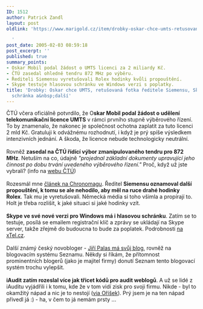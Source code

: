 ```yaml
---
ID: 1512
author: Patrick Zandl
layout: post
oldlink: 'https://www.marigold.cz/item/drobky-oskar-chce-umts-retusovana-fotka-reditele-siemensu-skype-a-hlasova-schranka-a-dalsi

  '
post_date: 2005-02-03 08:59:18
post_excerpt: ''
published: true
summary_points:
- Oskar Mobil podal žádost o UMTS licenci za 2 miliardy Kč.
- ČTÚ zasedal ohledně tendru 872 MHz po výběru.
- Řediteli Siemensu vyretušovali Rolex hodinky kvůli propouštění.
- Skype testuje hlasovou schránku ve Windows verzi s poplatky.
title: 'Drobky: Oskar chce UMTS, retušovaná fotka ředitele Siemensu, Skype a&nbsp;hlasová
  schránka a&nbsp;další'
---
```


<p>ČTÚ včera oficiálně potvrdilo, že O<b>skar Mobil podal žádost o udělení telekomunikační licence UMTS</b>
v rámci prvního stupně výběrového řízení. To by znamenalo, že nakonec
je společnost ochotna zaplatit za tuto licenci 2 mld Kč. Gratuluji k
odvážnému rozhodnutí, i když je prý spíše výsledkem intenzivních
jednání. A škoda, že licence nebude technologicky neutrální. <br />
<br />
Rovněž <b>zasedal na ČTÚ řídící výbor zmanipulovaného tendru pro 872 MHz</b>. Netuším na co, údajně <span style="font-style: italic;">"projednal základní dokumenty upravující jeho činnost po dobu trvání uvedeného výběrového řízení."</span> Proč, když už jste vybrali? (info na <a href="http://www.ctu.cz" >webu ČTÚ</a>)<br />
<br />
Rozesmál mne <a href="http://www.chronomag.info/108999_item.php">článek na Chronomagu</a>. Ředitel <b>Siemensu oznamoval další propouštění, k tomu se ale nehodilo, aby měl na ruce drahé hodinky Rolex</b>.
Tak mu je vyretušovali. Německá média si toho všimla a propírají to.
Holt je třeba rozlišit, k jaké situaci si jaké hodinky vzít. <br />
<br />
<b>Skype ve své nové verzi pro Windows má i hlasovou schránku</b>.
Zatím se to testuje, posílá se emailem registrační klíč a zprávy se
ukládají na Skype server, takže zřejmě do budoucna to bude za poplatek.
Podrobnosti <a href="http://forum.xtel.cz/viewtopic.php?t=101">na xTel.cz</a>.<br />
<br />
Další známý český novobloger - <a href="http://blog.lide.cz/jiri.pallas/">Jiří Palas má svůj blog</a>,
rovněž na blogovacím systému Seznamu. Někdy si říkám, že přítomnost
prominentních blogerů (jako je majitel firmy) donutí Seznam tento
blogovací systém trochu vylepšit. <br />
<br style="font-weight: bold;" />
<b>iAudit zatím rozeslal více jak třicet kódů pro audit weblogů</b>.
A už se lidé z iAuditu vyjádřili i k tomu, kde že v tom vidí zisk pro
svoji firmu. Nikde - byl to okamžitý nápad a nic je to nestojí (<a href="http://www.orisek.net/?article=audit-blog-zdarma-iaudit">via Oříšek</a>). Prý jsem je na ten nápad přivedl já :) - ha, v čem to já nemám prsty ...</p>
